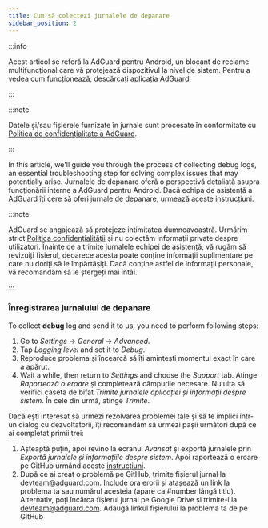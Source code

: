 ```yaml
---
title: Cum să colectezi jurnalele de depanare
sidebar_position: 2
---
```


:::info

Acest articol se referă la AdGuard pentru Android, un blocant de reclame multifuncțional care vă protejează dispozitivul la nivel de sistem. Pentru a vedea cum funcționează, [descărcați aplicația AdGuard](https://agrd.io/download-kb-adblock)

:::

:::note

Datele și/sau fișierele furnizate în jurnale sunt procesate în conformitate cu [Politica de confidențialitate a AdGuard](https://adguard.com/en/privacy.html).

:::

In this article, we'll guide you through the process of collecting debug logs, an essential troubleshooting step for solving complex issues that may potentially arise. Jurnalele de depanare oferă o perspectivă detaliată asupra funcționării interne a AdGuard pentru Android. Dacă echipa de asistență a AdGuard îți cere să oferi jurnale de depanare, urmează aceste instrucțiuni.

:::note

AdGuard se angajează să protejeze intimitatea dumneavoastră. Urmărim strict [Politica confidențialității](https://adguard.com/privacy/android.html) și nu colectăm informații private despre utilizatori. Înainte de a trimite jurnalele echipei de asistență, vă rugăm să revizuiți fișierul, deoarece acesta poate conține informații suplimentare pe care nu doriți să le împărtășiți. Dacă conține astfel de informații personale, vă recomandăm să le ștergeți mai întâi.

:::

### Înregistrarea jurnalului de depanare

To collect **debug** log and send it to us, you need to perform following steps:

1. Go to *Settings* → *General* → *Advanced*.
1. Tap *Logging level* and set it to *Debug*.
1. Reproduce problema și încearcă să îți amintești momentul exact în care a apărut.
1. Wait a while, then return to *Settings* and choose the *Support* tab. Atinge *Raportează o eroare* și completează câmpurile necesare. Nu uita să verifici caseta de bifat *Trimite jurnalele aplicației și informații despre sistem*. În cele din urmă, atinge *Trimite*.

Dacă ești interesat să urmezi rezolvarea problemei tale și să te implici într-un dialog cu dezvoltatorii, îți recomandăm să urmezi pașii următori după ce ai completat primii trei:

1. Așteaptă puțin, apoi revino la ecranul *Avansat* și exportă jurnalele prin *Exportă jurnalele și informațiile despre sistem*. Apoi raportează o eroare pe GitHub urmând aceste [instrucțiuni](/guides/report-bugs.md).
1. După ce ai creat o problemă pe GitHub, trimite fișierul jurnal la devteam@adguard.com. Include ora erorii și atașează un link la problema ta sau numărul acesteia (apare ca #number lângă titlu). Alternativ, poți încărca fișierul jurnal pe Google Drive și trimite-l la devteam@adguard.com. Adaugă linkul fișierului la problema ta de pe GitHub
